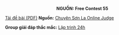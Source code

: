**<center>NGUỒN: Free Contest 55</center>**

[Tải đề bài (PDF)](/statements/2296/LAKY.pdf)
**Nguồn:** [Chuyên Sơn La Online Judge](http://csloj.ddns.net/)

**Group giải đáp thắc mắc:** [Lập trình 24h](https://www.facebook.com/groups/1386904321519984)